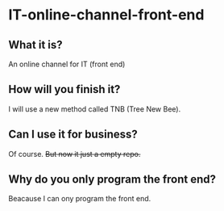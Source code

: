 # IT-online-channel-front-end

## What it is?

An online channel for IT (front end)

## How will you finish it?

I will use a new method called TNB (Tree New Bee).

## Can I use it for business?

Of course. ~~But now it just a empty repo.~~

## Why do you only program the front end?

Beacause I can ony program the front end.
